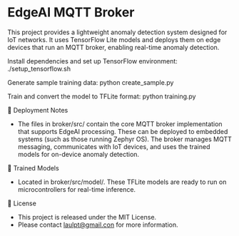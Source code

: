 # EdgeAI MQTT Broker
This project provides a lightweight anomaly detection system designed for IoT networks. It uses TensorFlow Lite models and deploys them on edge devices that run an MQTT broker, enabling real-time anomaly detection.

Install dependencies and set up TensorFlow environment:
   ./setup_tensorflow.sh

Generate sample training data:
   python create_sample.py

Train and convert the model to TFLite format:
   python training.py

🚀 Deployment Notes
- The files in broker/src/ contain the core MQTT broker implementation that supports EdgeAI processing. These can be deployed to embedded systems (such as those running Zephyr OS). The broker manages MQTT messaging, communicates with IoT devices, and uses the trained models for on-device anomaly detection.

🤖 Trained Models
- Located in broker/src/model/. These TFLite models are ready to run on microcontrollers for real-time inference.

📜 License
- This project is released under the MIT License.
- Please contact laulpt@gmail.con for more information.
